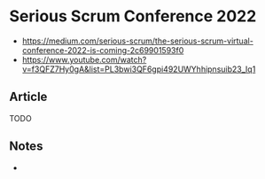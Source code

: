 # Serious Scrum Conference 2022

* <https://medium.com/serious-scrum/the-serious-scrum-virtual-conference-2022-is-coming-2c69901593f0>
* <https://www.youtube.com/watch?v=f3QFZ7Hy0gA&list=PL3bwi3QF6gpi492UWYhhipnsuib23_Iq1>

## Article

TODO

## Notes

*
